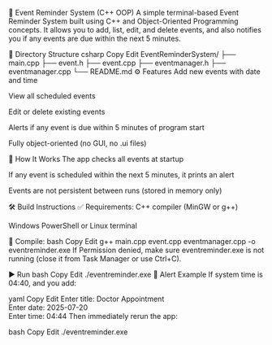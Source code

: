 📌 Event Reminder System (C++ OOP)
A simple terminal-based Event Reminder System built using C++ and Object-Oriented Programming concepts. It allows you to add, list, edit, and delete events, and also notifies you if any events are due within the next 5 minutes.

📁 Directory Structure
csharp
Copy
Edit
EventReminderSystem/
├── main.cpp
├── event.h
├── event.cpp
├── eventmanager.h
├── eventmanager.cpp
└── README.md
⚙️ Features
Add new events with date and time

View all scheduled events

Edit or delete existing events

Alerts if any event is due within 5 minutes of program start

Fully object-oriented (no GUI, no .ui files)

🧠 How It Works
The app checks all events at startup

If any event is scheduled within the next 5 minutes, it prints an alert

Events are not persistent between runs (stored in memory only)

🛠️ Build Instructions
✅ Requirements:
C++ compiler (MinGW or g++)

Windows PowerShell or Linux terminal

🧾 Compile:
bash
Copy
Edit
g++ main.cpp event.cpp eventmanager.cpp -o eventreminder.exe
If Permission denied, make sure eventreminder.exe is not running (close it from Task Manager or use Ctrl+C).

▶️ Run
bash
Copy
Edit
./eventreminder.exe
🔔 Alert Example
If system time is 04:40, and you add:

yaml
Copy
Edit
Enter title: Doctor Appointment  
Enter date: 2025-07-20  
Enter time: 04:44
Then immediately rerun the app:

bash
Copy
Edit
./eventreminder.exe